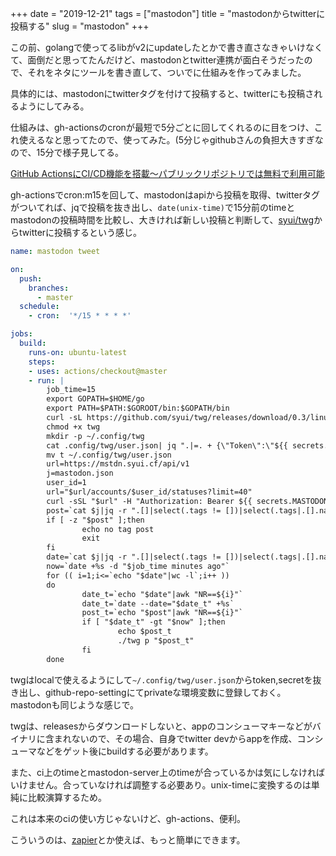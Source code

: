 +++
date = "2019-12-21"
tags = ["mastodon"]
title = "mastodonからtwitterに投稿する"
slug = "mastodon"
+++

この前、golangで使ってるlibがv2にupdateしたとかで書き直さなきゃいけなくて、面倒だと思ってたんだけど、mastodonとtwitter連携が面白そうだったので、それをネタにツールを書き直して、ついでに仕組みを作ってみました。

具体的には、mastodonにtwitterタグを付けて投稿すると、twitterにも投稿されるようにしてみる。

仕組みは、gh-actionsのcronが最短で5分ごとに回してくれるのに目をつけ、これ使えるなと思ってたので、使ってみた。(5分じゃgithubさんの負担大きすぎなので、15分で様子見してる。

[GitHub ActionsにCI/CD機能を搭載〜パブリックリポジトリでは無料で利用可能](https://github.blog/jp/2019-08-21-github-actions-now-supports-ci-cd/)

gh-actionsでcron:m15を回して、mastodonはapiから投稿を取得、twitterタグがついてれば、jqで投稿を抜き出し、`date(unix-time)`で15分前のtimeとmastodonの投稿時間を比較し、大きければ新しい投稿と判断して、[syui/twg](https://github.com/syui/twg/releases)からtwitterに投稿するという感じ。

```sh:.github/workflows/main.yml
name: mastodon tweet

on:
  push:
    branches:
      - master
  schedule:
    - cron:  '*/15 * * * *'

jobs:
  build:
    runs-on: ubuntu-latest
    steps:
    - uses: actions/checkout@master
    - run: |
        job_time=15
        export GOPATH=$HOME/go
        export PATH=$PATH:$GOROOT/bin:$GOPATH/bin
        curl -sL https://github.com/syui/twg/releases/download/0.3/linux_amd64_twg -o twg
        chmod +x twg
        mkdir -p ~/.config/twg
        cat .config/twg/user.json| jq ".|=. + {\"Token\":\"${{ secrets.TWITTER_TOKEN }}\",\"Secret\":\"${{ secrets.TWITTER_SECRET }}\"}" > t
        mv t ~/.config/twg/user.json
        url=https://mstdn.syui.cf/api/v1
        j=mastodon.json
        user_id=1
        url="$url/accounts/$user_id/statuses?limit=40"
        curl -sSL "$url" -H "Authorization: Bearer ${{ secrets.MASTODON_ACCESS_TOKEN }}" > $j
        post=`cat $j|jq -r ".[]|select(.tags != [])|select(.tags|.[].name == \"twitter\")|.content"|sed -e 's/<[^>]*>//g' -e 's/#twitter//g'`
        if [ -z "$post" ];then
                echo no tag post
                exit
        fi
        date=`cat $j|jq -r ".[]|select(.tags != [])|select(.tags|.[].name == \"twitter\")|.created_at"`
        now=`date +%s -d "$job_time minutes ago"`
        for (( i=1;i<=`echo "$date"|wc -l`;i++ ))
        do
                date_t=`echo "$date"|awk "NR==${i}"`
                date_t=`date --date="$date_t" +%s`
                post_t=`echo "$post"|awk "NR==${i}"`
                if [ "$date_t" -gt "$now" ];then
                        echo $post_t
                        ./twg p "$post_t"
                fi
        done
```

twgはlocalで使えるようにして`~/.config/twg/user.json`からtoken,secretを抜き出し、github-repo-settingにてprivateな環境変数に登録しておく。mastodonも同じような感じで。

twgは、releasesからダウンロードしないと、appのコンシューマキーなどがバイナリに含まれないので、その場合、自身でtwitter devからappを作成、コンシューマなどをゲット後にbuildする必要があります。

また、ci上のtimeとmastodon-server上のtimeが合っているかは気にしなければいけません。合っていなければ調整する必要あり。unix-timeに変換するのは単純に比較演算するため。

これは本来のciの使い方じゃないけど、gh-actions、便利。

こういうのは、[zapier](https://zapier.com/)とか使えば、もっと簡単にできます。

